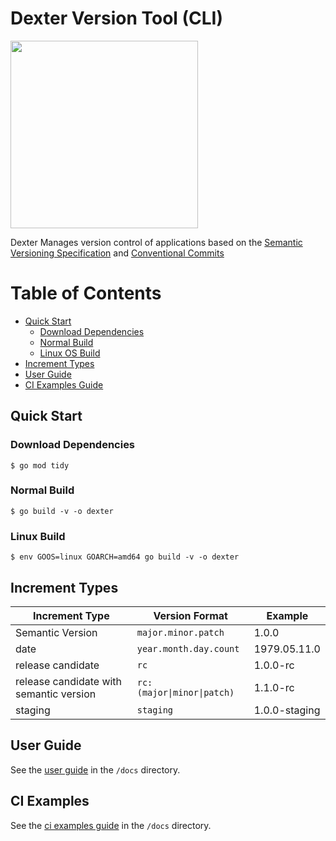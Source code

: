 # Dexter Version Tool (CLI)

<img src="./docs/imgs/dexter-icon.png" width="300" height="300" >

Dexter Manages version control of applications based on the [Semantic Versioning Specification](https://semver.org/) and [Conventional Commits](https://www.conventionalcommits.org/en/v1.0.0/)

Table of Contents
=================
<!-- toc -->
- [Quick Start](#quick-start)
    - [Download Dependencies](#download-dependencies)
    - [Normal Build](#normal-build)
    - [Linux OS Build](#linux-build)
- [Increment Types](#increment-types)      
- [User Guide](#user-guide)
- [CI Examples Guide](#ci-examples)


<!-- /toc -->
## Quick Start

### Download Dependencies
````
$ go mod tidy
````
### Normal Build
````
$ go build -v -o dexter
````
### Linux Build
````
$ env GOOS=linux GOARCH=amd64 go build -v -o dexter
````

## Increment Types

| Increment Type | Version Format | Example |
| -------------- | -------------- | ------- |
| Semantic Version  | `major.minor.patch` | 1.0.0 | 
| date | `year.month.day.count` | 1979.05.11.0 |
| release candidate | `rc` | 1.0.0-rc |
| release candidate with semantic version| `rc:(major\|minor\|patch)` | 1.1.0-rc |
| staging | `staging` | 1.0.0-staging | 

## User Guide
See the [user guide](docs/user-guide.md) in the `/docs` directory.

## CI Examples
See the [ci examples guide](docs/ci-examples-guide.md) in the `/docs` directory.

